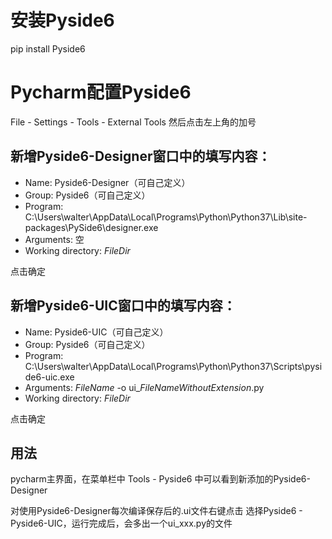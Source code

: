 # 安装Pyside6

pip install Pyside6

# Pycharm配置Pyside6

File - Settings - Tools - External Tools 然后点击左上角的加号

## 新增Pyside6-Designer窗口中的填写内容：

- Name: Pyside6-Designer（可自己定义）
- Group: Pyside6（可自己定义）
- Program: C:\Users\walter\AppData\Local\Programs\Python\Python37\Lib\site-packages\PySide6\designer.exe
- Arguments: 空
- Working directory: $FileDir$

点击确定

## 新增Pyside6-UIC窗口中的填写内容：

- Name: Pyside6-UIC（可自己定义）
- Group: Pyside6（可自己定义）
- Program: C:\Users\walter\AppData\Local\Programs\Python\Python37\Scripts\pyside6-uic.exe
- Arguments: $FileName$ -o ui_$FileNameWithoutExtension$.py
- Working directory: $FileDir$

点击确定

## 用法

pycharm主界面，在菜单栏中 Tools - Pyside6 中可以看到新添加的Pyside6-Designer

对使用Pyside6-Designer每次编译保存后的.ui文件右键点击 选择Pyside6 - Pyside6-UIC，运行完成后，会多出一个ui_xxx.py的文件
